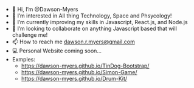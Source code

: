 - 👋 Hi, I’m @Dawson-Myers
- 👀 I’m interested in All thing Technology, Space and Phsycology!
- 🌱 I’m currently improving my skills in Javascript, React.js, and Node.js
- 💞️ I’m looking to collaborate on anything Javascript based that will challenge me!
- 📫 How to reach me dawson.r.myers@gmail.com
- 💻 Personal Website coming soon...
- Exmples:
    - https://dawson-myers.github.io/TinDog-Bootstrap/
    - https://dawson-myers.github.io/Simon-Game/
    - https://dawson-myers.github.io/Drum-Kit/
